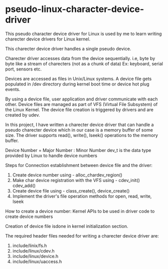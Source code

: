 # pseudo-linux-character-device-driver
This pseudo character device driver for Linux is used by me to learn 
writing charecter device drivers for Linux kernel.

This charecter device driver handles a single pseudo device.

Charecter driver accesses data from the device sequentially. i.e, byte by byte
like a stream of charecters (not as a chunk of data)
Ex: keyboard, serial port, sensors etc.

Devices are accessed as files in Unix/Linux systems. A device file gets populated
in /dev directory during kernel boot time or device hot plug events.

By using a device file, user application and driver communicate with each other.
Device files are managed as part of VFS (Virtual File Subsystem) of the Linux Kernel.
The device file creation is triggered by drivers and are created by udev.

In this project, I have written a charecter device driver that can handle
a pseudo charecter device which in our case is a memory buffer of some size.
The driver supports read(), write(), lseek() operations to the memory buffer.

Device Number = Major Number : Minor Number
dev_t is the data type provided by Linux to handle device numbers

Steps for Connection establishment between device file and the driver:
1) Create device number using - alloc_chardev_region()
2) Make char device registration with the VFS using - cdev_init() cdev_add()
3) Create device file using - class_create(), device_create()
4) Implement the driver's file operation methods for open, read, write, lseek

How to create a device number: Kernel APIs to be used in driver code to create device numbers

Creation of device file isdone in kernel initialization section.

The required header files needed for writing a charecter device driver are:
1) include/linix/fs.h
2) include/linux/cdev.h
3) include/linux/device.h
4) include/linux/uaccess.h
